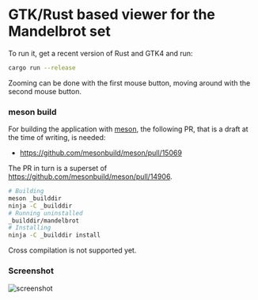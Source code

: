 # GTK/Rust based viewer for the Mandelbrot set

To run it, get a recent version of Rust and GTK4 and run:

```bash
cargo run --release
```

Zooming can be done with the first mouse button, moving around with the second
mouse button.

### meson build

For building the application with [meson](https://mesonbuild.com/), the
following PR, that is a draft at the time of writing, is needed:

  * https://github.com/mesonbuild/meson/pull/15069

The PR in turn is a superset of https://github.com/mesonbuild/meson/pull/14906.

```bash
# Building
meson _builddir
ninja -C _builddir
# Running uninstalled
_builddir/mandelbrot
# Installing
ninja -C _builddir install
```

Cross compilation is not supported yet.

### Screenshot

![screenshot](https://raw.githubusercontent.com/sdroege/mandelbrot/master/screenshot.jpg)
